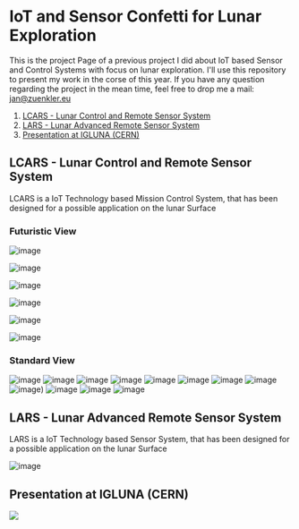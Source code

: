 # IoT and Sensor Confetti for Lunar Exploration

This is the project Page of a previous project I did about IoT based Sensor and Control Systems with focus on lunar exploration. I'll use this repository to present my work in the corse of this year. If you have any question regarding the project in the mean time, feel free to drop me a mail: jan@zuenkler.eu

1. [LCARS - Lunar Control and Remote Sensor System](https://github.com/Spo-ck/IoT-for-Lunar-Exploration/blob/main/README.md#lcars---lunar-control-and-remote-sensor-system)
2. [LARS - Lunar Advanced Remote Sensor System](https://github.com/Spo-ck/IoT-for-Lunar-Exploration/blob/main/README.md#lars---lunar-advanced-remote-sensor-system)
3. [Presentation at IGLUNA (CERN)](https://github.com/Spo-ck/IoT-for-Lunar-Exploration/blob/main/README.md#presentation-at-igluna-cern)

## LCARS - Lunar Control and Remote Sensor System

LCARS is a IoT Technology based Mission Control System, that has been designed for a possible application on the lunar Surface

### Futuristic View

![image](https://raw.githubusercontent.com/Spo-ck/IoT-for-Lunar-Exploration/main/LCARS-IoT-Mission-Contol/Photos/Futurisitic-System/3F0B25FA-E5CB-476B-9EFE-33B4F49B4261.jpg)

![image](https://raw.githubusercontent.com/Spo-ck/IoT-for-Lunar-Exploration/main/LCARS-IoT-Mission-Contol/Photos/Futurisitic-System/D0EA1320-AA39-4E51-8142-2134F8D77D4B.jpg)

![image](https://raw.githubusercontent.com/Spo-ck/IoT-for-Lunar-Exploration/main/LCARS-IoT-Mission-Contol/Photos/Futurisitic-System/DA514CE1-9D93-43A7-8AC9-D09A61515E71.jpg)

![image](https://raw.githubusercontent.com/Spo-ck/IoT-for-Lunar-Exploration/main/LCARS-IoT-Mission-Contol/Photos/Futurisitic-System/IMG_4725.jpg)

![image](https://raw.githubusercontent.com/Spo-ck/IoT-for-Lunar-Exploration/main/LCARS-IoT-Mission-Contol/Photos/Futurisitic-System/IMG_4726.jpg)

![image](https://raw.githubusercontent.com/Spo-ck/IoT-for-Lunar-Exploration/main/LCARS-IoT-Mission-Contol/Photos/Futurisitic-System/IMG_4727.jpg)

### Standard View

![image](https://raw.githubusercontent.com/Spo-ck/IoT-for-Lunar-Exploration/main/LCARS-IoT-Mission-Contol/Photos/Standard-System/781FDC12-3626-432A-9134-3CF12216B0A1.jpg)
![image](https://raw.githubusercontent.com/Spo-ck/IoT-for-Lunar-Exploration/main/LCARS-IoT-Mission-Contol/Photos/Standard-System/EBF85161-92C2-498D-81F8-F756FBE27404.jpg)
![image](https://raw.githubusercontent.com/Spo-ck/IoT-for-Lunar-Exploration/main/LCARS-IoT-Mission-Contol/Photos/Standard-System/75D53DEB-380D-41F7-B1CA-6C907F27A66B.jpg)
![image](https://raw.githubusercontent.com/Spo-ck/IoT-for-Lunar-Exploration/main/LCARS-IoT-Mission-Contol/Photos/Standard-System/A1603809-9239-4C9E-9761-2A86B975DDFC.jpg)
![image](https://raw.githubusercontent.com/Spo-ck/IoT-for-Lunar-Exploration/main/LCARS-IoT-Mission-Contol/Photos/Standard-System/6CDDA1D4-D0FC-4696-BFC6-4134CD67D167.jpg)
![image](https://raw.githubusercontent.com/Spo-ck/IoT-for-Lunar-Exploration/main/LCARS-IoT-Mission-Contol/Photos/Standard-System/IMG_4717.jpg)
![image](https://raw.githubusercontent.com/Spo-ck/IoT-for-Lunar-Exploration/main/LCARS-IoT-Mission-Contol/Photos/Standard-System/IMG_4720.jpg)
![image](https://raw.githubusercontent.com/Spo-ck/IoT-for-Lunar-Exploration/main/LCARS-IoT-Mission-Contol/Photos/Standard-System/IMG_4722.jpg)
![image](https://raw.githubusercontent.com/Spo-ck/IoT-for-Lunar-Exploration/main/LCARS-IoT-Mission-Contol/Photos/Standard-System/IMG_4719.jpg))
![image](https://raw.githubusercontent.com/Spo-ck/IoT-for-Lunar-Exploration/main/LCARS-IoT-Mission-Contol/Photos/Standard-System/IMG_4723.jpg)
![image](https://raw.githubusercontent.com/Spo-ck/IoT-for-Lunar-Exploration/main/LCARS-IoT-Mission-Contol/Photos/Standard-System/IMG_4724.jpg)
![image](https://raw.githubusercontent.com/Spo-ck/IoT-for-Lunar-Exploration/main/LCARS-IoT-Mission-Contol/Photos/Standard-System/IMG_4721.jpg)


## LARS - Lunar Advanced Remote Sensor System

LARS is a IoT Technology based Sensor System, that has been designed for a possible application on the lunar Surface

![image](https://raw.githubusercontent.com/Spo-ck/IoT-for-Lunar-Exploration/main/LARS-Sensor-System/Pictures/Presentation/307face8-4df4-415e-83c5-395e1f95956d.jpg)

## Presentation at IGLUNA (CERN)

[<img src="https://raw.githubusercontent.com/Spo-ck/IoT-for-Lunar-Exploration/main/LARS-Sensor-System/Pictures/Presentation/Presentation%20at%20Igluna.png">](https://youtu.be/zSVgKGvON6M?t=1388)
